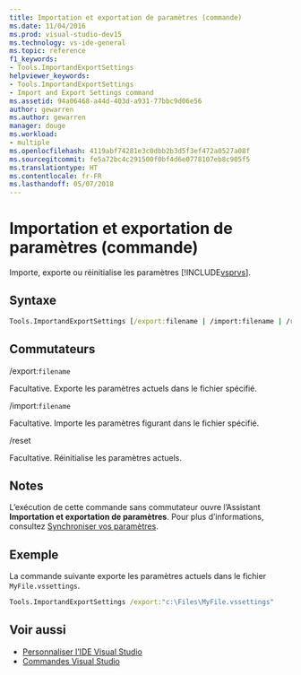 ```yaml
---
title: Importation et exportation de paramètres (commande)
ms.date: 11/04/2016
ms.prod: visual-studio-dev15
ms.technology: vs-ide-general
ms.topic: reference
f1_keywords:
- Tools.ImportandExportSettings
helpviewer_keywords:
- Tools.ImportandExportSettings
- Import and Export Settings command
ms.assetid: 94a06468-a44d-403d-a931-77bbc9d06e56
author: gewarren
ms.author: gewarren
manager: douge
ms.workload:
- multiple
ms.openlocfilehash: 4119abf74281e3c0dbb2b3d5f3ef472a0527a08f
ms.sourcegitcommit: fe5a72bc4c291500f0bf4d6e0778107eb8c905f5
ms.translationtype: HT
ms.contentlocale: fr-FR
ms.lasthandoff: 05/07/2018
---
```

# <a name="import-and-export-settings-command"></a>Importation et exportation de paramètres (commande)
Importe, exporte ou réinitialise les paramètres [!INCLUDE[vsprvs](../../code-quality/includes/vsprvs_md.md)].

## <a name="syntax"></a>Syntaxe

```cmd
Tools.ImportandExportSettings [/export:filename | /import:filename | /reset]
```

## <a name="switches"></a>Commutateurs
 /export:`filename`

 Facultative. Exporte les paramètres actuels dans le fichier spécifié.

 /import:`filename`

 Facultative. Importe les paramètres figurant dans le fichier spécifié.

 /reset

 Facultative. Réinitialise les paramètres actuels.

## <a name="remarks"></a>Notes

L’exécution de cette commande sans commutateur ouvre l’Assistant **Importation et exportation de paramètres**. Pour plus d’informations, consultez [Synchroniser vos paramètres](../../ide/synchronized-settings-in-visual-studio.md).

## <a name="example"></a>Exemple

La commande suivante exporte les paramètres actuels dans le fichier `MyFile.vssettings`.

```cmd
Tools.ImportandExportSettings /export:"c:\Files\MyFile.vssettings"
```

## <a name="see-also"></a>Voir aussi

- [Personnaliser l’IDE Visual Studio](../../ide/personalizing-the-visual-studio-ide.md)
- [Commandes Visual Studio](../../ide/reference/visual-studio-commands.md)